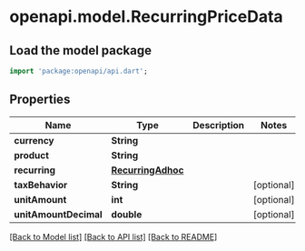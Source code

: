# openapi.model.RecurringPriceData

## Load the model package
```dart
import 'package:openapi/api.dart';
```

## Properties
Name | Type | Description | Notes
------------ | ------------- | ------------- | -------------
**currency** | **String** |  | 
**product** | **String** |  | 
**recurring** | [**RecurringAdhoc**](RecurringAdhoc.md) |  | 
**taxBehavior** | **String** |  | [optional] 
**unitAmount** | **int** |  | [optional] 
**unitAmountDecimal** | **double** |  | [optional] 

[[Back to Model list]](../README.md#documentation-for-models) [[Back to API list]](../README.md#documentation-for-api-endpoints) [[Back to README]](../README.md)


